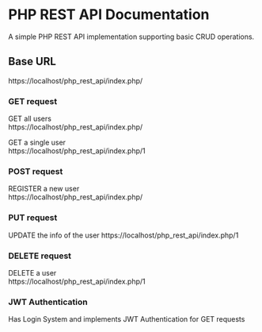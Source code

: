 # PHP REST API Documentation

A simple PHP REST API implementation supporting basic CRUD operations.

## Base URL

https://localhost/php_rest_api/index.php/

### GET request

GET all users  
https://localhost/php_rest_api/index.php/

GET a single user  
https://localhost/php_rest_api/index.php/1

### POST request

REGISTER a new user  
https://localhost/php_rest_api/index.php/

### PUT request

UPDATE the info of the user
https://localhost/php_rest_api/index.php/1

### DELETE request

DELETE a user  
https://localhost/php_rest_api/index.php/1 

### JWT Authentication 
Has Login System and implements JWT Authentication for GET requests
